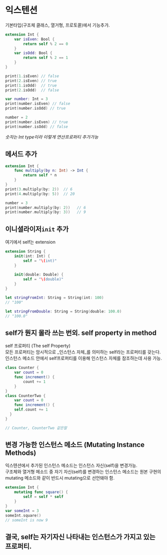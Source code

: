 # 익스텐션
기본타입(구조체 클래스, 열거형, 프로토콜)에서 기능추가.  
```swift
extension Int {
    var isEven: Bool {
        return self % 2 == 0
    }
    var isOdd: Bool {
        return self % 2 == 1
    }
}

print(1.isEven) // false
print(2.isEven) // true
print(1.isOdd)  // true
print(2.isOdd)  // false

var number: Int = 3
print(number.isEven) // false
print(number.isOdd) // true

number = 2
print(number.isEven) // true
print(number.isOdd) // false
```
_숫자는 Int type이라 이렇게 연산프로퍼티 추가가능_

## 메서드 추가
```swift
extension Int {
    func multiply(by n: Int) -> Int {
        return self * n
    }
}
print(3.multiply(by: 2))  // 6
print(4.multiply(by: 5))  // 20

number = 3
print(number.multiply(by: 2))   // 6
print(number.multiply(by: 3))   // 9
```

## 이니셜라이저```init``` 추가
여기에서 self는 extension 
```swift
extension String {
    init(int: Int) {
        self = "\(int)"
    }
    
    init(double: Double) {
        self = "\(double)"
    }
}

let stringFromInt: String = String(int: 100) 
// "100"

let stringFromDouble: String = String(double: 100.0)    
// "100.0"
```

## self가 뭔지 몰라 쓰는 번외. self property in method
self 프로퍼티 (The self Property)  
모든 프로퍼티는 암시적으로 _인스턴스 자체_를 의미하는 self라는 프로퍼티를 갖는다.  
인스턴스 메소드 안에서 self프로퍼티를 이용해 인스턴스 자체를 참조하는데 사용 가능.  

```swift
class Counter {
    var count = 0
    func increment() {
        count += 1
    }
}
class CounterTwo {
    var count = 0
    func increment() {
    self.count += 1
  }
}

// Counter, CounterTwo 같은말
```

## 변경 가능한 인스턴스 메소드 (Mutating Instance Methods)

익스텐션에서 추가된 인스턴스 메소드는 인스턴스 자신(self)을 변경가능.  
구조체와 열거형 메소드 중 자기 자신(self)를 변경하는 인스턴스 메소드는 원본 구현의 mutating 메소드와 같이 반드시 mutating으로 선언돼야 함.  
```swift
extension Int {
    mutating func square() {
        self = self * self
    }
}
var someInt = 3
someInt.square()
// someInt is now 9
```

## 결국, self는 자기자신 나타내는 인스턴스가 가지고 있는 프로퍼티.
